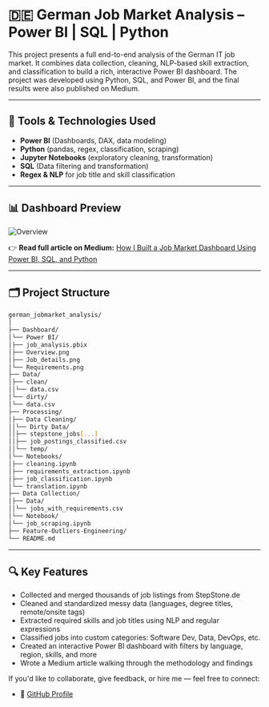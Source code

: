 # 🇩🇪 German Job Market Analysis – Power BI | SQL | Python

This project presents a full end-to-end analysis of the German IT job market. It combines data collection, 
cleaning, NLP-based skill extraction, and classification to build a rich, interactive Power BI dashboard. 
The project was developed using Python, SQL, and Power BI, and the final results were also published on Medium.

---

## 🔧 Tools & Technologies Used

- **Power BI** (Dashboards, DAX, data modeling)
- **Python** (pandas, regex, classification, scraping)
- **Jupyter Notebooks** (exploratory cleaning, transformation)
- **SQL** (Data filtering and transformation)
- **Regex & NLP** for job title and skill classification

---

## 📊 Dashboard Preview

![Overview](Dashboard/Power%20BI/Overview.png)


👉 **Read full article on Medium:** [How I Built a Job Market Dashboard Using Power BI, SQL, and Python](https://your-medium-link)

---

## 🗂️ Project Structure
```bash
german_jobmarket_analysis/
│
├── Dashboard/
│└── Power BI/
│├── job_analysis.pbix
│├── Overview.png
│├── Job_details.png
│└── Requirements.png
├── Data/
│├── clean/
││└── data.csv
│└── dirty/
│└── data.csv
├── Processing/
│├── Data Cleaning/
││└── Dirty Data/
││├── stepstone_jobs[...]
││├── job_postings_classified.csv
││└── temp/
│└── Notebooks/
│├── cleaning.ipynb
│├── requirements_extraction.ipynb
│├── job_classification.ipynb
│└── translation.ipynb
├── Data Collection/
│├── Data/
││└── jobs_with_requirements.csv
│└── Notebook/
│└── job_scraping.ipynb
├── Feature-Outliers-Engineering/
└── README.md
```
---

## 🔍 Key Features

- Collected and merged thousands of job listings from StepStone.de
- Cleaned and standardized messy data (languages, degree titles, remote/onsite tags)
- Extracted required skills and job titles using NLP and regular expressions
- Classified jobs into custom categories: Software Dev, Data, DevOps, etc.
- Created an interactive Power BI dashboard with filters by language, region, skills, and more
- Wrote a Medium article walking through the methodology and findings

If you'd like to collaborate, give feedback, or hire me — feel free to connect:

- 🐙 [GitHub Profile](https://github.com/Mahdi-Boudraa)



